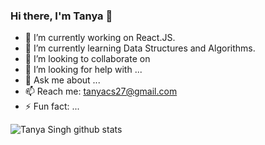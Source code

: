 ### Hi there, I'm Tanya 👋

<!--
**tanyasingh27/tanyasingh27** is a ✨ _special_ ✨ repository because its `README.md` (this file) appears on your GitHub profile.
-->

- 🔭 I’m currently working on React.JS.
- 🌱 I’m currently learning Data Structures and Algorithms.
- 👯 I’m looking to collaborate on 
- 🤔 I’m looking for help with ...
- 💬 Ask me about ...
- 📫 Reach me: tanyacs27@gmail.com
- ⚡ Fun fact: ...

![Tanya Singh github stats](https://github-readme-stats.vercel.app/api?username=tanyasingh27&show_icons=true)

